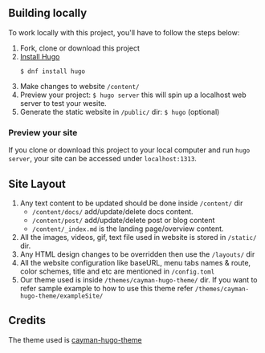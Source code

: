 ## Building locally
To work locally with this project, you'll have to follow the steps below:

1. Fork, clone or download this project
2. [Install Hugo](https://gohugo.io/getting-started/installing/) 
    ```
    $ dnf install hugo
    ```
3. Make changes to website `/content/`
4. Preview your project: `$ hugo server`
this will spin up a localhost web server to test your wesite. 
5. Generate the static website in `/public/` dir: 
    `$ hugo` (optional)

### Preview your site

If you clone or download this project to your local computer and run `hugo server`,
your site can be accessed under `localhost:1313`.

## Site Layout
1. Any text content to be updated should be done inside `/content/` dir
    * `/content/docs/` add/update/delete docs content.
    * `/content/post/` add/update/delete post or blog content
    * `/content/_index.md` is the landing page/overview content.
2. All the images, videos, gif, text file used in website is stored in `/static/` dir. 
3. Any HTML design changes to be overridden then use the `/layouts/` dir
4. All the website configuration like baseURL, menu tabs names & route, color schemes, title and etc are mentioned in `/config.toml`
5. Our theme used is inside `/themes/cayman-hugo-theme/` dir. If you want to refer sample example to how to use this theme refer `/themes/cayman-hugo-theme/exampleSite/`

## Credits
The theme used is [cayman-hugo-theme](https://themes.gohugo.io/themes/cayman-hugo-theme)